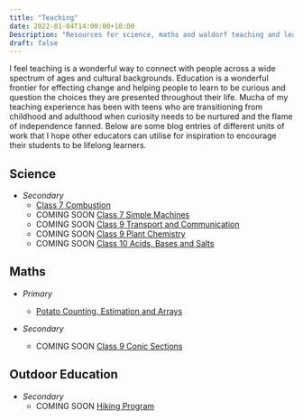 ```yaml
---
title: "Teaching"
date: 2022-01-04T14:00:00+10:00
Description: "Resources for science, maths and waldorf teaching and learning"
draft: false
---
```


I feel teaching is a wonderful way to connect with people across a wide spectrum of ages and cultural backgrounds. Education is a wonderful frontier for effecting change and helping people to learn to be curious and question the choices they are presented throughout their life. Mucha of my teaching experience has been with teens who are transitioning from childhood and adulthood when curiosity needs to be nurtured and the flame of independence fanned. Below are some blog entries of different units of work that I hope other educators can utilise for inspiration to encourage their students to be lifelong learners. 

## Science
* _Secondary_
	* [Class 7 Combustion](/posts/20210121_combustion_mainlesson/)
	* COMING SOON [Class 7 Simple Machines]()
	* COMING SOON [Class 9 Transport and Communication]()
	* COMING SOON [Class 9 Plant Chemistry]()
	* COMING SOON [Class 10 Acids, Bases and Salts]()

## Maths
* _Primary_
	* [Potato Counting, Estimation and Arrays](/posts/20111220-potato-maths/)

* _Secondary_
	* COMING SOON [Class 9 Conic Sections]()


## Outdoor Education
* _Secondary_
	* COMING SOON [Hiking Program]() 